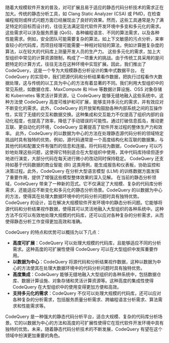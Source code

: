 随着大规模软件开发的普及，对可扩展且易于适应的静态代码分析技术的需求正在加大。传统的静态分析工具，如 Clang Static Analyzer (CSA) 或 PMD，在检查编程规则或样式问题方面已经展现出了良好的效果。然而，这些工具通常是为了满足特定的目标而设计的，往往无法满足现代软件开发环境中多变和多元化的需求。这些需求可以涉及服务质量 (QoS)、各种编程语言、不同的算法需求，以及各种性能需求。例如，安全团队可能需要复杂的算法，如上下文敏感的污点分析，来审查较小的代码库，而项目经理可能需要一种相对较轻的算法，例如计算圈复杂度的算法，以在较大的代码库上测量开发人员的生产力。
这些多元化的需求，加上大型组织中常见的计算资源限制，构成了一项重大的挑战。由于传统工具采用的是问题特定的计算方式，往往无法在这种环境中实现扩展。因此，我们推出了 CodeQuery，这是一个专为大规模静态分析设计的集中式数据平台。
在 CodeQuery 的实现中，我们把源代码和分析结果看作数据，把执行过程看作大数据处理，这与传统的以工具为中心的方法有着显著的不同。我们利用大型组织中的常见系统，如数据仓库、MaxCompute 和 Hive 等数据计算设施、OSS 对象存储和 Kubernetes 等灵活计算资源，让 CodeQuery 能够无缝地融入这些系统中。这种方法使 CodeQuery 高度可维护和可扩展，能够支持多元化的需求，并有效应对不断变化的需求。此外，CodeQuery 的开放架构鼓励各种内部系统之间的互操作性，实现了无缝的交互和数据交换。这种集成和交互能力不仅提高了组织内部的自动化程度，也提高了效率，降低了手动错误的可能性。通过打破信息孤岛，推动更互联、更自动化的环境，CodeQuery 显著提高了软件开发过程的整体生产力和效率。
此外，CodeQuery 的以数据为中心的方法在处理静态源代码分析的领域特定挑战时具有独特的优势。例如，源代码通常是一个高度结构化和互联的数据集，与其他代码和配置文件有强烈的信息和连接。将代码视为数据，CodeQuery 可以巧妙地处理这些问题，这使得它特别适合在大型组织中使用，其中代码库持续但逐步地进行演变，大部分代码在每天进行微小的改动同时保持稳定。 CodeQuery 还支持如基于代码数据的商业智能 (BI) 这类用例，能生成报告和仪表板，协助监控和决策过程。此外，CodeQuery 在分析大型语言模型 (LLM) 的训练数据方面发挥了重要作用，提供了增强这些模型整体效果的深入见解。
在当前的静态分析领域，CodeQuery 带来了一种新的范式。它不仅满足了大规模、复杂的代码库分析需求，还能适应不断变化和多元化的静态分析场景。CodeQuery 的以数据为中心的方法，使得其在处理大数据环境中的代码分析问题时具有独特优势。CodeQuery 的设计，旨在解决大规模软件开发环境中的静态分析问题。它能够将源代码和分析结果视作数据，使得其可以灵活地融入大型组织的各种系统中。这种方法不仅可以有效地处理大规模的代码库，还可以应对各种复杂的分析需求，从而使得静态分析工作变得更加高效和准确。

CodeQuery 的特点和优势可以概括为以下几点：

- **高度可扩展**：CodeQuery 可以处理大规模的代码库，且能够适应不同的分析需求。这种高度的可扩展性使得 CodeQuery 可以在大型组织中发挥重要作用。
- **以数据为中心**：CodeQuery 将源代码和分析结果视作数据，这种以数据为中心的方法使其在处理大数据环境中的代码分析问题时具有独特优势。
- **高度集成**：CodeQuery 能够无缝地融入大型组织的各种系统中，包括数据仓库、数据计算设施、对象存储和灵活计算资源等。这种高度的集成性使得 CodeQuery 在大型组织中的使用变得更加方便和高效。
- **支持多元化的需求**：CodeQuery 不仅可以处理大规模的代码库，还可以应对各种复杂的分析需求，包括服务质量分析需求、跨编程语言分析需求、算法需求和性能需求等。

CodeQuery 是一种强大的静态代码分析平台，适合大规模、复杂的代码库分析场景。它的以数据为中心的方法和高度的可扩展性使得它在现代软件开发环境中具有独特的优势。未来，随着静态代码分析技术的不断发展，CodeQuery 有望在这个领域中扮演更加重要的角色。
